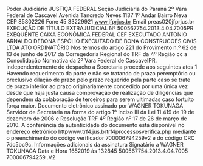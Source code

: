 Poder Judiciário JUSTIÇA FEDERAL Seção Judiciária do Paraná 2º Vara Federal de Cascavel Avenida Tancredo Neves 1137 1º Andar Bairro Neva CEP 85802226 Fone 45 33229921 www.jfprjus.br Email preas020jfprjus.br EXECUÇÃO DE TÍTULO EXTRAJUDICIAL Nº 500567754.2013.4.04.7005PR EXEQUENTE CAIXA ECONÔMICA FEDERAL CEF EXECUTADO ANTONIO ARNALDO DEBONA ESPÓLIO EXECUTADO DE BONA CONSTRUCOES CIVIS LTDA ATO ORDINATÓRIO Nos termos do artigo 221 do Provimento n.º 62 de 13 de junho de 2017 da Corregedoria Regional do TRF da 4º Região cc a Consolidação Normativa da 2º Vara Federal de CascavelPR. independentemente de despacho a Secretaria procede aos seguintes atos 1 Havendo requerimento da parte e não se tratando de prazo peremptório ou preclusivo dilação de prazo pelo prazo requerido pela parte caso se trate de prazo inferior ao prazo originariamente concedido por uma única vez desde que haja justa causa comprovação de realização de diligências que dependem da colaboração de terceiros para serem ultimadas caso fortuito força maior. Documento eletrônico assinado por WAGNER TOKUNAGA Servidor de Secretaria na forma do artigo 1º inciso III da Lei 11.419 de 19 de dezembro de 2006 e Resolução TRF 4º Região nº 17 de 26 de março de 2010. A conferência da autenticidade do documento está disponível no endereço eletrônico httpwww.trf4.jus.brtrf4processosverifica.php mediante o preenchimento do código verificador 700006794259v2 e do código CRC 7dc5bc9c. Informações adicionais da assinatura Signatário a WAGNER TOKUNAGA Data e Hora 1652019 às 132845 500567754.2013.4.04.7005 700006794259 .V2


